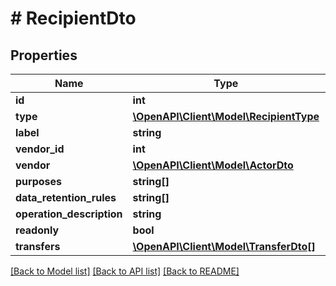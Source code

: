 # # RecipientDto

## Properties

Name | Type | Description | Notes
------------ | ------------- | ------------- | -------------
**id** | **int** |  | [optional]
**type** | [**\OpenAPI\Client\Model\RecipientType**](RecipientType.md) |  |
**label** | **string** |  | [optional]
**vendor_id** | **int** |  | [optional]
**vendor** | [**\OpenAPI\Client\Model\ActorDto**](ActorDto.md) |  | [optional]
**purposes** | **string[]** |  | [optional]
**data_retention_rules** | **string[]** |  | [optional]
**operation_description** | **string** |  | [optional]
**readonly** | **bool** |  | [optional]
**transfers** | [**\OpenAPI\Client\Model\TransferDto[]**](TransferDto.md) |  | [optional]

[[Back to Model list]](../../README.md#models) [[Back to API list]](../../README.md#endpoints) [[Back to README]](../../README.md)
